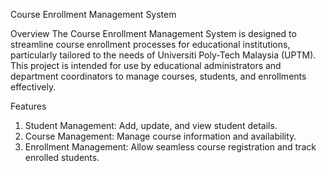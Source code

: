 Course Enrollment Management System

Overview
The Course Enrollment Management System is designed to streamline course enrollment processes for educational institutions, particularly tailored to the needs of Universiti Poly-Tech Malaysia (UPTM). This project is intended for use by educational administrators and department coordinators to manage courses, students, and enrollments effectively.

Features
1. Student Management: Add, update, and view student details.
2. Course Management: Manage course information and availability.
3. Enrollment Management: Allow seamless course registration and track enrolled students.
